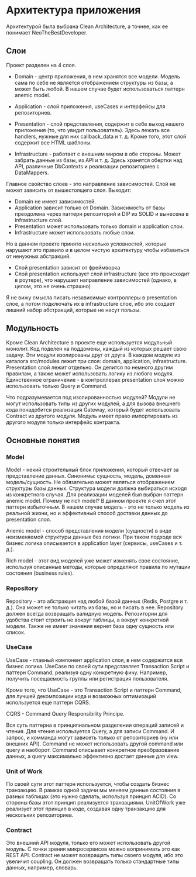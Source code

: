 # Архитектура приложения

Архитектурой была выбрана Clean Architecture, а точнее, как ее понимает NeoTheBestDeveloper.

## Слои

Проект разделен на 4 слоя.

- Domain - центр приложения, в нем хранятся все модели. Модель сама по себе не является отображением структуры из базы, 
а может быть любой. В нашем случае будет использоваться паттерн anemic model.

- Application - слой приложения, useCases и интерфейсы для репозиториев.

- Presentation - слой представления, содержит в себе выход нашего приложения (то, что увидит пользователь). Здесь лежать
все handlers, нужные для них callback_data и т. д. Кроме того, этот слой содержит все HTML шаблоны.

- Infrastructure - работает с внешним миром в обе стороны. Может забрать данные из базы, из API и т. д. Здесь хранятся 
обертки над API, различные DbContexts и реализации репозиториев с DataMappers.

Главное свойство слоев - это направление зависимостей. Слой не может зависить от вышестоящего слоя. Выходит:

- Domain не имеет зависимостей.
- Application зависит только от Domain. Зависимость от базы преодолена через паттерн репозиторий и DIP из SOLID и вынесена в infrastructure слой.
- Presentation может использовать только domain и application слои.
- Infrastructure может использовать любые слои.

Но в данном проекте принято несколько условностей, которые нарушают это правило и в целом чистую архитектуру чтобы избавиться от ненужных абстракций.

- Слой presentation зависит от фреймворка
- Слой presentation использует слой infrastructure (все это происходит в роутере), что нарушает направление зависимостей (однако, в целом, это не очень страшно)

Я не вижу смысла писать независимые контроллеры в presentation слое, а потом подключать их в infrastructure слое, ибо это создает лишний набор абстракций, которые
не несут пользы.

## Модульность

Кроме Clean Architecture в проекте еще используется модульный монолит. Код поделен на поддомены, каждый из которых решает свою 
задачу. Эти модули изолированы друг от друга. В каждом модуле из каталога src/modules лежит три слоя: domain, application, infrastructure. Presentation слой лежит отдельно. Он делится по немного другим правилам, а также может использовать логику из любого модуля.
Единственное ограничение - в контроллерах presentation слоя можно использовать только Query и Command.

Что подразумевается под изолированностью модулей? Модули не могут использовать типы из других модулей, а для вызова внешнего кода
понадобится реализация Gateway, который будет использовать Contract из другого модуля. Модуль имеет право импортировать из другого
модуля только интерфейс контракта.

## Основные понятия

### Model

Model - некий строительный блок приложения, который отвечает за представление данных. Синонимы: сущность, модель, 
доменная модель/сущность. Не обязательно может являться отображением структуры базы данных. Структура модели должна 
выбираться исходя из конкретного случая. Для реализации моделей был выбран паттерн anemic model. Почему не rich model? 
В данном проекте я счел этот паттерн избыточным. В нашем случае модель - это не только модель из реальной жизни, 
но и эффективный способ доставки данных до presentation слоя.

Anemic model - способ представления модели (сущности) в виде неизменяемой структуры данных без логики. При таком подходе вся бизнес
логика описывается в application layer (сервисы, useCases и т. д.).

Rich model - этот вид моделей уже может изменять свое состояние, используя описанные методы, которые определяют правила по мутации
состояния (business rules).

### Repository

Repository - это абстракция над любой базой данных (Redis, Postgre и т. д.). Она может не только читать из базы, но и писать в нее.
Repository должен всегда возвращать валидную модель. Репозитории для удобства стоит строить не вокруг таблицы, а вокруг конкретной модели.
Также не имеет значения вернет база одну сущность или список.

### UseCase

UseCase - главный компонент application слоя, в нем содержится вся бизнес логика. UseCase по своей сути представляет Transaction Script и паттерн Command, реализуя одну конкретную фичу.
Например, получить посещаемость группы или регистрация пользователя. 

Кроме того, что UseCase - это Transaction Script и паттерн Command, для лучшей декомпозиции кода и возможных оптимизаций используется еще паттерн CQRS.

CQRS - Command Query Responsibility Principe.

Вся суть паттерна в принципиальном разделении операций записей и чтения. Для чтения используется Query, а для записи Command.
И запрос, и комманда могут зависеть только от репозиториев (ну или внешних API). Command не может использовать другой command или query и наоборот. Command описывает конкретное преобразование данных, а query максимально эффективно достает данные для view.

### Unit of Work

По своей сути этот паттерн используется, чтобы создать бизнес транзакцию. В рамках одной задачи мы меняем данные состояния в разных таблицах (это нужно сделать, используя
принцип ACID). Со стороны базы этот принцип реализуется транзациями. UnitOfWork уже реализует этот принцип в коде, создавая одну транзакцию для нескольких репозиториев.

### Contract 

Это внешний API модуля, только его может использовать другой модуль. С точки зрения микросервисов можно вопринимать это как REST API.
Contract не может возвращать типы своего модуля, ибо это увеличит coupling. Он должен возвращать только стандартные типы данных, 
например, словарь.
